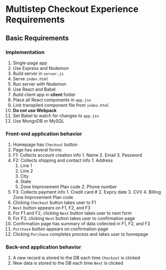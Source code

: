 # Multistep Checkout Experience Requirements

## Basic Requirements

### Implementation

1. Single-page app
2. Use Express and Nodemon
  1. Build server in `server.js`
  2. Serve `index.html`
  3. Run server with Nodemon
3. Use React and Babel
  1. Build client app in **client** folder
  2. Place all React components in `app.jsx`
  3. Link transpiled component file from `index.html`
  4. **Do not use Webpack**
  5. Set Babel to watch for changes to `app.jsx`
4. Use MongoDB or MySQL

### Front-end application behavior

1. Homepage has `Checkout` button
2. Page has several forms:
  1. F1: Collects account creation info
    1. Name
    2. Email
    3. Password
  2. F2: Collects shipping and contact info
    1. Address
      1. Line 1
      2. Line 2
      3. City
      4. State
      5. Zone Improvement Plan code
    2. Phone number
  3. F3: Collects payment info
    1. Credit card #
    2. Expiry date
    3. CVV
    4. Billing Zone Improvement Plan code
3. Clicking `Checkout` button takes user to F1
4. `Next` button appears on F1, F2, and F3
  1. For F1 and F2, clicking `Next` button takes user to next form
  2. For F3, clicking `Next` button takes user to confirmation page
5. Confirmation page has summary of data collected in F1, F2, and F3
6. `Purchase` button appears on confirmation page
  1. Clicking `Purchase` completes process and takes user to homepage

### Back-end application behavior

1. A new record is stored to the DB each time `Checkout` is clicked
2. New data is stored to the DB each time `Next` is clicked
